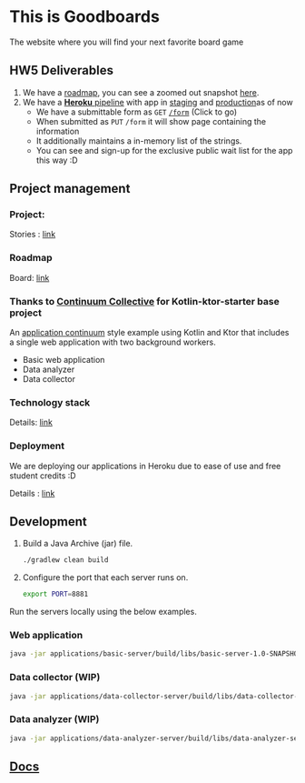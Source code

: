 # This is Goodboards 
The website where you will find your next favorite board game

## HW5 Deliverables
1. We have a [roadmap](#roadmap), you can see a zoomed out snapshot [here](docs/hw5_gantt.png).
2. We have a [**Heroku** pipeline](#deployment) with app in [staging](#staging)  and [production](#production)as of now
    * We have a submittable form as `GET` [`/form`](https://slackers-csci-5828-staging-v2.herokuapp.com/form) (Click to go)
    * When submitted as `PUT` `/form` it will show page containing the information
    * It additionally maintains a in-memory list of the strings.
    * You can see and sign-up for the exclusive public wait list for the app this way :D

## Project management
### Project: 
Stories : [link](https://github.com/orgs/CSCI-5828-Foundations-Sftware-Engr/projects/3/)

### Roadmap
 Board: [link](https://github.com/orgs/CSCI-5828-Foundations-Sftware-Engr/projects/3/views/3)
    
### Thanks to [Continuum Collective](co-collective-LICENSE) for Kotlin-ktor-starter base project 

An [application continuum](https://www.appcontinuum.io/) style example using Kotlin and Ktor
that includes a single web application with two background workers.

* Basic web application
* Data analyzer
* Data collector

### Technology stack

Details: [link](technologies.md)

### Deployment
We are deploying our applications in Heroku due to ease of use and free student credits :D

Details : [link](docs/deployment.md)

## Development

1.  Build a Java Archive (jar) file.
    ```bash
    ./gradlew clean build
    ```

1.  Configure the port that each server runs on.
    ```bash
    export PORT=8881
    ```

Run the servers locally using the below examples.

### Web application

```bash
java -jar applications/basic-server/build/libs/basic-server-1.0-SNAPSHOT.jar
```

### Data collector (WIP)

```bash
java -jar applications/data-collector-server/build/libs/data-collector-server-1.0-SNAPSHOT.jar
```

### Data analyzer (WIP)

```bash
java -jar applications/data-analyzer-server/build/libs/data-analyzer-server-1.0-SNAPSHOT.jar
```

## [Docs](docs/README.md)
